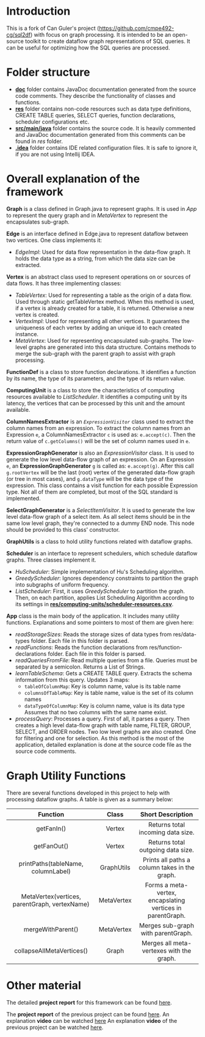 # Introduction

This is a fork of Can Guler's project (https://github.com/cmpe492-cg/sql2df) with focus on graph processing. It is intended to be an open-source toolkit to create dataflow graph representations of SQL queries. It can be useful for optimizing how the SQL queries are processed.

# Folder structure

- [**doc**](https://github.com/impossiblity/sql2df/tree/master/doc) folder contains JavaDoc documentation generated from the source code comments. They describe the functionality of classes and functions.
- [**res**](https://github.com/impossiblity/sql2df/tree/master/res) folder contains non-code resources such as data type definitions, CREATE TABLE queries, SELECT queries, function declarations, scheduler configurations etc.
- [**src/main/java**](https://github.com/impossiblity/sql2df/tree/master/src/main/java) folder contains the source code. It is heavily commented and JavaDoc documentation generated from this comments can be found in *res* folder.
- [**.idea**](https://github.com/impossiblity/sql2df/tree/master/.idea) folder contains IDE related configuration files. It is safe to ignore it, if you are not using Intellij IDEA.

# Overall explanation of the framework

**Graph** is a class defined in Graph.java to represent graphs. It is used in *App* to represent the query graph and in *MetaVertex* to represent the encapsulates sub-graph.

**Edge** is an interface defined in Edge.java to represent dataflow between two vertices. One class implements it:
- *EdgeImpl*: Used for data flow representation in the data-flow graph. It holds the data type as a string, from which the data size can be extracted.

**Vertex** is an abstract class used to represent operations on or sources of data flows. It has three implementing classes:
- *TableVertex*: Used for representing a table as the origin of a data flow. Used through static getTableVertex method. When this method is used, if a vertex is already created for a table, it is returned. Otherwise a new vertex is created.
- *VertexImpl*: Used for representing all other vertices. It guarantees the uniqueness of each vertex by adding an unique id to each created instance.
- *MetaVertex*: Used for representing encapsulated sub-graphs. The low-level graphs are generated into this data structure. Contains methods to merge the sub-graph with the parent graph to assist with graph processing.

**FunctionDef** is a class to store function declarations. It identifies a function by its name, the type of its parameters, and the type of its return value.

**ComputingUnit** is a class to store the characteristics of computing resources available to *ListScheduler*. It identifies a computing unit by its latency, the vertices that can be processed by this unit and the amount available.

**ColumnNamesExtractor** is an *`ExpressionVisitor`* class used to extract the column names from an expression. To extract the column names from an Expression `e`, a ColumnNamesExtractor `c` is used as: `e.accept(c)`. Then the return value of `c.getColumns()` will be the set of column names used in `e`.

**ExpressionGraphGenerator** is also an *ExpressionVisitor* class. It is used to generate the low level data-flow graph of an expression. On an Expression `e`, an **ExpressionGraphGenerator** `g` is called as: `e.accept(g)`. After this call `g.rootVertex` will be the last (root) vertex of the generated data-flow graph (or tree in most cases), and `g.dataType` will be the data type of the expression. This class contains a visit function for each possible Expression type. Not all of them are completed, but most of the SQL standard is implemented.

**SelectGraphGenerator** is a *SelectItemVisitor*. It is used to generate the low level data-flow graph of a select item. As all select items should be in the same low level graph, they're connected to a dummy END node. This node should be provided to this class' constructor.

**GraphUtils** is a class to hold utility functions related with dataflow graphs. 

**Scheduler** is an interface to represent schedulers, which schedule dataflow graphs. Three classes implement it.
- *HuScheduler*: Simple implementation of Hu's Scheduling algorithm.
- *GreedyScheduler*: Ignores dependency constraints to partition the graph into subgraphs of uniform frequency.
- *ListScheduler*: First, it uses *GreedyScheduler* to partition the graph. Then, on each partition, applies List Scheduling Algorithm according to its settings in [**res/computing-units/scheduler-resources.csv**](https://github.com/impossiblity/sql2df/tree/master/res/computing-units/scheduler-resources.csv).

**App** class is the main body of the application. It includes many utility functions. Explanations and some pointers to most of them are given here:
- *readStorageSizes*: Reads the storage sizes of data types from res/data-types folder. Each file in this folder is parsed.
- *readFunctions*: Reads the function declarations from res/function-declarations folder. Each file in this folder is parsed.
- *readQueriesFromFile*: Read multiple queries from a file. Queries must be separated by a semicolon. Returns a List of Strings.
- *learnTableSchema*: Gets a CREATE TABLE query. Extracts the schema information from this query. Updates 3 maps:
  - `tableOfColumnMap`: Key is column name, value is its table name
  - `columnsOfTableMap`: Key is table name, value is the set of its column names
  - `dataTypeOfColumnMap`: Key is column name, value is its data type
  Assumes that no two columns with the same name exist.
- *processQuery*: Processes a query. First of all, it parses a query. Then creates a high level data-flow graph with table name, FILTER, GROUP, SELECT, and ORDER nodes. Two low level graphs are also created. One for filtering and one for selection. As this method is the most of the application, detailed explanation is done at the source code file as the source code comments.

# Graph Utility Functions
There are several functions developed in this project to help with processing dataflow graphs. A table is given as a summary below:

| Function        | Class           | Short Description  |
| :-------------: | :-------------: | :-----------:|
| getFanIn()      | Vertex          | Returns total incoming data size. |
| getFanOut()     | Vertex          | Returns total outgoing data size. |
| printPaths(tableName, columnLabel) | GraphUtils      |  Prints all paths a column takes in the graph. |
| MetaVertex(vertices, parentGraph, vertexName) | MetaVertex      |  Forms a meta-vertex, encapslating vertices in parentGraph. |
| mergeWithParent() | MetaVertex      |  Merges sub-graph with parentGraph. |
| collapseAllMetaVertices() | Graph      |  Merges all meta-vertexes with the graph. |


# Other material
The detailed **project report** for this framework can be found [here](https://www.dropbox.com/s/lawg5c1x8qbxnnp/Grad_Project___Final_Report.pdf?dl=0).

The **project report** of the previous project can be found [here](https://www.dropbox.com/s/x7vsl4mf3v7nbgy/son.pdf?dl=0).
An explanation **video** can be watched [here](https://www.youtube.com/watch?v=u81K82FrYAo)
An explanation **video** of the previous project can be watched [here](https://youtu.be/r7FHBXGyH4E).
